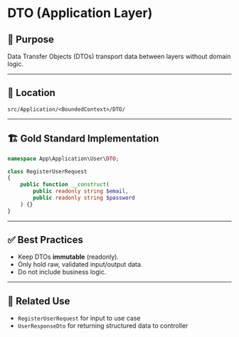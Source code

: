 # DTO (Application Layer)

## 📄 Purpose

Data Transfer Objects (DTOs) transport data between layers without domain logic.

---

## 📁 Location

```
src/Application/<BoundedContext>/DTO/
```

---

## 🏗️ Gold Standard Implementation

```php
namespace App\Application\User\DTO;

class RegisterUserRequest
{
    public function __construct(
        public readonly string $email,
        public readonly string $password
    ) {}
}
```

---

## ✅ Best Practices

- Keep DTOs **immutable** (readonly).
- Only hold raw, validated input/output data.
- Do not include business logic.

---

## 🧩 Related Use

- `RegisterUserRequest` for input to use case
- `UserResponseDto` for returning structured data to controller

